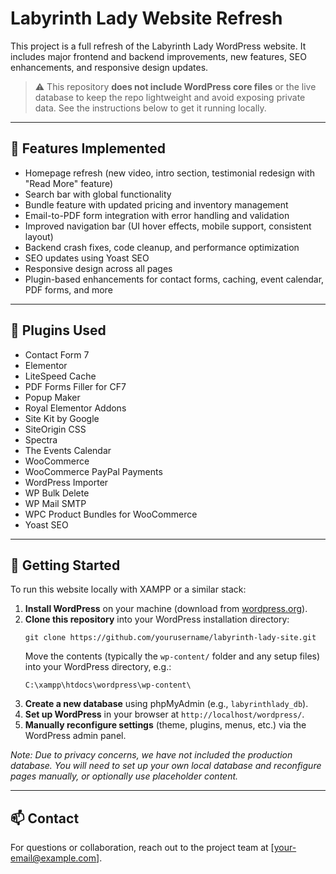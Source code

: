 # Labyrinth Lady Website Refresh

This project is a full refresh of the Labyrinth Lady WordPress website. It includes major frontend and backend improvements, new features, SEO enhancements, and responsive design updates.

> ⚠️ This repository **does not include WordPress core files** or the live database to keep the repo lightweight and avoid exposing private data. See the instructions below to get it running locally.

---

## 🔧 Features Implemented

- Homepage refresh (new video, intro section, testimonial redesign with "Read More" feature)
- Search bar with global functionality
- Bundle feature with updated pricing and inventory management
- Email-to-PDF form integration with error handling and validation
- Improved navigation bar (UI hover effects, mobile support, consistent layout)
- Backend crash fixes, code cleanup, and performance optimization
- SEO updates using Yoast SEO
- Responsive design across all pages
- Plugin-based enhancements for contact forms, caching, event calendar, PDF forms, and more

---

## 🧰 Plugins Used

- Contact Form 7  
- Elementor  
- LiteSpeed Cache  
- PDF Forms Filler for CF7  
- Popup Maker  
- Royal Elementor Addons  
- Site Kit by Google  
- SiteOrigin CSS  
- Spectra  
- The Events Calendar  
- WooCommerce  
- WooCommerce PayPal Payments  
- WordPress Importer  
- WP Bulk Delete  
- WP Mail SMTP  
- WPC Product Bundles for WooCommerce  
- Yoast SEO  

---

## 🚀 Getting Started

To run this website locally with XAMPP or a similar stack:

1. **Install WordPress** on your machine (download from [wordpress.org](https://wordpress.org/download/)).
2. **Clone this repository** into your WordPress installation directory:
    ```
    git clone https://github.com/yourusername/labyrinth-lady-site.git
    ```
    Move the contents (typically the `wp-content/` folder and any setup files) into your WordPress directory, e.g.:
    ```
    C:\xampp\htdocs\wordpress\wp-content\
    ```
3. **Create a new database** using phpMyAdmin (e.g., `labyrinthlady_db`).
4. **Set up WordPress** in your browser at `http://localhost/wordpress/`.
5. **Manually reconfigure settings** (theme, plugins, menus, etc.) via the WordPress admin panel.

*Note: Due to privacy concerns, we have not included the production database. You will need to set up your own local database and reconfigure pages manually, or optionally use placeholder content.*

---

## 📫 Contact

For questions or collaboration, reach out to the project team at [your-email@example.com].
